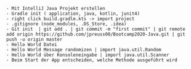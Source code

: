 	- Mit IntelliJ Java Projekt erstellen
	- Gradle init ( application, java, kotlin, junit4)
	- right click build.gradle.kts -> import project
	- .gitignore (node_modules, .DS_Store, .idea)
	- Git init  | git add . | git commit -m "first commit" | git remote add origin https://github.com/jpreuss00/Bootcamp2020-Java.git | git push -u origin master
    - Hello World Datei 
    - Hello World Message randomizen | import java.util.Random
    - Hello World über Konsoleneingabe | import java.util.Scanner
    - Beim Start der App entscheiden, welche Methode ausgeführt wird
